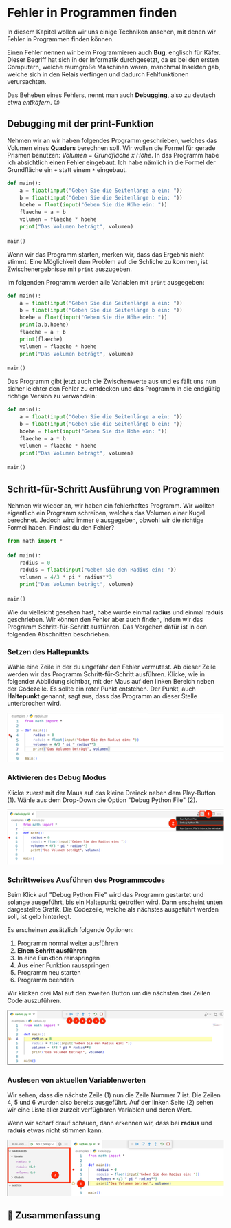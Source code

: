 # Fehler in Programmen finden

In diesem Kapitel wollen wir uns einige Techniken ansehen,
mit denen wir Fehler in Programmen finden können.

Einen Fehler nennen wir beim Programmieren auch **Bug**, englisch für Käfer.
Dieser Begriff hat sich in der Informatik durchgesetzt, da es bei den ersten Computern,
welche raumgroße Maschinen waren, manchmal Insekten gab, welche sich in den Relais
verfingen und dadurch Fehlfunktionen verursachten.

Das Beheben eines Fehlers, nennt man auch **Debugging**, also zu deutsch etwa *entkäfern*. 😉

## Debugging mit der print-Funktion

Nehmen wir an wir haben folgendes Programm geschrieben,
welches das Volumen eines **Quaders** berechnen soll.
Wir wollen die Formel für gerade Prismen benutzen: *Volumen = Grundfläche x Höhe*.
In das Programm habe ich absichtlich einen Fehler eingebaut.
Ich habe nämlich in die Formel der Grundfläche ein `+` statt einem `*` eingebaut.

```python
def main():
    a = float(input("Geben Sie die Seitenlänge a ein: "))
    b = float(input("Geben Sie die Seitenlänge b ein: "))
    hoehe = float(input("Geben Sie die Höhe ein: "))
    flaeche = a + b
    volumen = flaeche * hoehe
    print("Das Volumen beträgt", volumen)

main()
```

Wenn wir das Programm starten, merken wir, dass das Ergebnis nicht stimmt.
Eine Möglichkeit dem Problem auf die Schliche zu kommen,
ist Zwischenergebnisse mit `print` auszugeben.

Im folgenden Programm werden alle Variablen mit `print` ausgegeben:
```python
def main():
    a = float(input("Geben Sie die Seitenlänge a ein: "))
    b = float(input("Geben Sie die Seitenlänge b ein: "))
    hoehe = float(input("Geben Sie die Höhe ein: "))
    print(a,b,hoehe)
    flaeche = a + b
    print(flaeche)
    volumen = flaeche * hoehe
    print("Das Volumen beträgt", volumen)

main()
```

Das Programm gibt jetzt auch die Zwischenwerte aus und
es fällt uns nun sicher leichter den Fehler zu entdecken und
das Programm in die endgültig richtige Version zu verwandeln:

```python
def main():
    a = float(input("Geben Sie die Seitenlänge a ein: "))
    b = float(input("Geben Sie die Seitenlänge b ein: "))
    hoehe = float(input("Geben Sie die Höhe ein: "))
    flaeche = a * b
    volumen = flaeche * hoehe
    print("Das Volumen beträgt", volumen)

main()
```

## Schritt-für-Schritt Ausführung von Programmen

Nehmen wir wieder an, wir haben ein fehlerhaftes Programm.
Wir wollten eigentlich ein Programm schreiben,
welches das Volumen einer Kugel berechnet.
Jedoch wird immer `0` ausgegeben, obwohl wir die richtige Formel haben.
Findest du den Fehler?

```python
from math import *

def main():
    radius = 0
    raduis = float(input("Geben Sie den Radius ein: "))
    volumen = 4/3 * pi * radius**3
    print("Das Volumen beträgt", volumen)

main()
```

Wie du vielleicht gesehen hast, habe wurde einmal rad**iu**s und einmal rad**ui**s geschrieben.
Wir können den Fehler aber auch finden, indem wir das Programm Schritt-für-Schritt ausführen.
Das Vorgehen dafür ist in den folgenden Abschnitten beschrieben.

### Setzen des Haltepunkts

Wähle eine Zeile in der du ungefähr den Fehler vermutest.
Ab dieser Zeile werden wir das Programm Schritt-für-Schritt ausführen.
Klicke, wie in folgender Abbildung sichtbar, mit der Maus auf den 
linken Bereich neben der Codezeile.
Es sollte ein roter Punkt entstehen.
Der Punkt, auch **Haltepunkt** genannt, sagt aus, dass das Programm
an dieser Stelle unterbrochen wird.

![Haltepunkt setzen](./images/debug.png)

### Aktivieren des Debug Modus

Klicke zuerst mit der Maus auf das kleine Dreieck neben dem Play-Button (1).
Wähle aus dem Drop-Down die Option "Debug Python File" (2).

![Debug Modus aktivieren und Programm starten](./images/start_debug.png)

### Schrittweises Ausführen des Programmcodes

Beim Klick auf "Debug Python File" wird das Programm gestartet 
und solange ausgeführt, bis ein Haltepunkt getroffen wird.
Dann erscheint unten dargestellte Grafik.
Die Codezeile, welche als nächstes ausgeführt werden soll,
ist gelb hinterlegt.

Es erscheinen zusätzlich folgende Optionen:

1. Programm normal weiter ausführen
1. **Einen Schritt ausführen**
1. In eine Funktion reinspringen
1. Aus einer Funktion rausspringen
1. Programm neu starten
1. Programm beenden

Wir klicken drei Mal auf den zweiten Button
um die nächsten drei Zeilen Code auszuführen.

![Schrittweises Ausführen von Programmcode](./images/debug_active.png)

### Auslesen von aktuellen Variablenwerten

Wir sehen, dass die nächste Zeile (1) nun die Zeile Nummer 7 ist.
Die Zeilen 4, 5 und 6 wurden also bereits ausgeführt.
Auf der linken Seite (2) sehen wir eine Liste aller zurzeit verfügbaren Variablen
und deren Wert.

Wenn wir scharf drauf schauen, dann erkennen wir, dass bei **radius** und **raduis** etwas 
nicht stimmen kann.

![Variablenwerte auslesen](./images/watches.png)

## 🧭 Zusammenfassung


